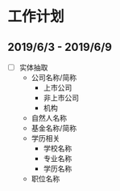 # 工作计划

## 2019/6/3 - 2019/6/9

- [ ] 实体抽取
  - 公司名称/简称
    - 上市公司
    - 非上市公司
    - 机构
  - 自然人名称
  - 基金名称/简称
  - 学历相关
    - 学校名称
    - 专业名称
    - 学历名称
  - 职位名称
  